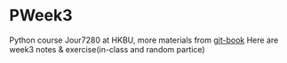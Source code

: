 # PWeek3
Python course Jour7280 at HKBU, more materials from [git-book](https://github.com/hupili/python-for-data-and-media-communication-gitbook)
Here are week3 notes &amp; exercise(in-class and random partice)
